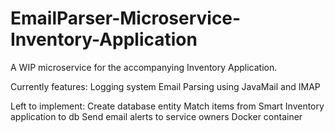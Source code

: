 # EmailParser-Microservice-Inventory-Application

A WIP microservice for the accompanying Inventory Application.

Currently features:
  Logging system
  Email Parsing using JavaMail and IMAP
  
Left to implement:
  Create database entity
  Match items from Smart Inventory application to db
  Send email alerts to service owners
  Docker container
